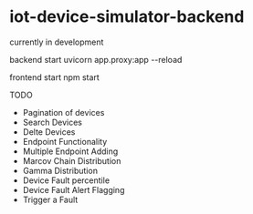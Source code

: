 # iot-device-simulator-backend

currently in development

backend start
uvicorn app.proxy:app --reload  

frontend start
npm start

TODO
- Pagination of devices
- Search Devices
- Delte Devices
- Endpoint Functionality
- Multiple Endpoint Adding
- Marcov Chain Distribution
- Gamma Distribution
- Device Fault percentile
- Device Fault Alert Flagging
- Trigger a Fault
